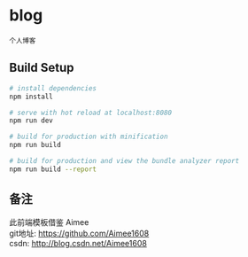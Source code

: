 # blog
    个人博客

## Build Setup

``` bash
# install dependencies
npm install

# serve with hot reload at localhost:8080
npm run dev

# build for production with minification
npm run build

# build for production and view the bundle analyzer report
npm run build --report
```

## 备注

 此前端模板借鉴 Aimee    
 git地址: <https://github.com/Aimee1608>    
 csdn: <http://blog.csdn.net/Aimee1608>
